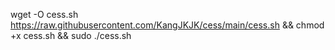 wget -O cess.sh https://raw.githubusercontent.com/KangJKJK/cess/main/cess.sh && chmod +x cess.sh && sudo ./cess.sh
